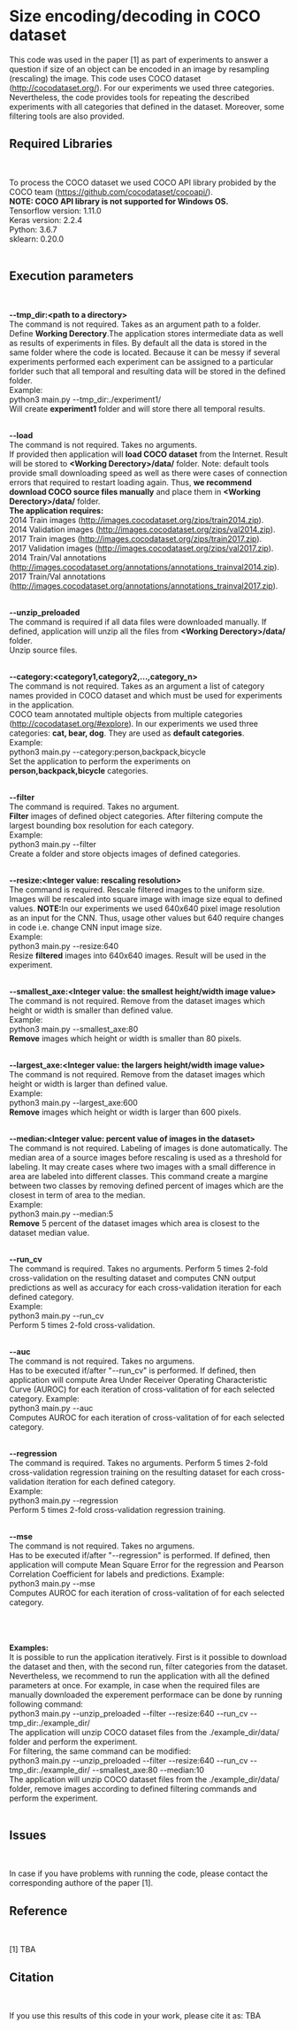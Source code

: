 # Size encoding/decoding in COCO dataset


This code was used in the paper [1] as part of experiments to answer a question if size of an object can be encoded in an image by resampling (rescaling) the image. This code uses COCO dataset (http://cocodataset.org/). For our experiments we used three categories. Nevertheless, the code provides tools for repeating the described experiments with all categories that defined in the dataset. Moreover, some filtering tools are also provided.<br>



<H2>Required Libraries</H2><br>


To process the COCO dataset we used COCO API library probided by the COCO team (https://github.com/cocodataset/cocoapi/).<br>
<b>NOTE: COCO API library is not supported for Windows OS.</b><br>
Tensorflow version: 1.11.0<br>
Keras version: 2.2.4<br>
Python: 3.6.7<br>
sklearn: 0.20.0<br><br>

<H2>Execution parameters</H2><br>

<b>--tmp_dir:&lt;path to a directory&gt;</b><br>
The command is not required. Takes as an argument path to a folder.<br>
Define <b>Working Derectory</b>.The application stores intermediate data as well as results of experiments in files. By default all the data is stored in the same folder where the code is located. Because it can be messy if several experiments performed each experiment can be assigned to a particular forlder such that all temporal and resulting data will be stored in the defined folder.<br>
Example:<br>
python3 main.py --tmp_dir:./experiment1/<br>
Will create <b>experiment1</b> folder and will store there all temporal results.
<br><br>

<b>--load</b><br>
The command is not required. Takes no arguments.<br>
If provided then application will <b>load COCO dataset</b> from the Internet. Result will be stored to <b>&lt;Working Derectory&gt;/data/</b> folder. Note: default tools provide small downloading speed as well as there were cases of connection errors that required to restart loading again. Thus, <b>we recommend download COCO source files manually</b> and place them in <b>&lt;Working Derectory&gt;/data/</b> folder.<br><b>The application requires:</b><br>
2014 Train images (http://images.cocodataset.org/zips/train2014.zip).<br>
2014 Validation images (http://images.cocodataset.org/zips/val2014.zip).<br>
2017 Train images (http://images.cocodataset.org/zips/train2017.zip).<br>
2017 Validation images (http://images.cocodataset.org/zips/val2017.zip).<br>
2014 Train/Val annotations (http://images.cocodataset.org/annotations/annotations_trainval2014.zip).<br>
2017 Train/Val annotations (http://images.cocodataset.org/annotations/annotations_trainval2017.zip).<br><br>

<b>--unzip_preloaded</b><br>
The command is required if all data files were downloaded manually. If defined, application will unzip all the files from <b>&lt;Working Derectory&gt;/data/</b> folder.<br>
Unzip source files.<br><br>

<b>--category:&lt;category1,category2,...,category_n&gt;</b><br>
The command is not required. Takes as an argument a list of category names provided in COCO dataset and which must be used for experiments in the application.<br>
COCO team annotated multiple objects from multiple categories (http://cocodataset.org/#explore). In our experiments we used three categories: <b>cat, bear, dog</b>. They are used as <b>default categories</b>.<br>
Example:<br>
python3 main.py --category:person,backpack,bicycle<br>
Set the application to perform the experiments on <b>person,backpack,bicycle</b> categories.
<br><br>

<b>--filter</b><br>
The command is required. Takes no argument.<br>
<b>Filter</b> images of defined object categories. After filtering compute the largest bounding box resolution for each category.<br>
Example:<br>
python3 main.py --filter<br>
Create a folder and store objects images of defined categories.
<br><br>

<b>--resize:&lt;Integer value: rescaling resolution&gt;</b><br>
The command is required. Rescale filtered images to the uniform size. Images will be rescaled into square image with image size equal to defined values. <b>NOTE:</b>In our experiments we used 640x640 pixel image resolution as an input for the CNN. Thus, usage other values but 640 require changes in code i.e. change CNN input image size.<br>
Example:<br>
python3 main.py --resize:640<br>
Resize <b>filtered</b> images into 640x640 images. Result will be used in the experiment.<br><br>

<b>--smallest_axe:&lt;Integer value: the smallest height/width image value&gt;</b><br>
The command is not required. Remove from the dataset images which height or width is smaller than defined value.<br>
Example:<br>
python3 main.py --smallest_axe:80<br>
<b>Remove</b> images which height or width is smaller than 80 pixels.<br><br>

<b>--largest_axe:&lt;Integer value: the largers height/width image value&gt;</b><br>
The command is not required. Remove from the dataset images which height or width is larger than defined value.<br>
Example:<br>
python3 main.py --largest_axe:600<br>
<b>Remove</b> images which height or width is larger than 600 pixels.<br><br>

<b>--median:&lt;Integer value: percent value of images in the dataset&gt;</b><br>
The command is not required. Labeling of images is done automatically. The median area of a source images before rescaling is used as a threshold for labeling. It may create cases where two images with a small difference in area are labeled into different classes. This command create a margine between two classes by removing defined percent of images which are the closest in term of area to the median.<br>
Example:<br>
python3 main.py --median:5<br>
<b>Remove</b> 5 percent of the dataset images which area is closest to the dataset median value.<br><br>

<b>--run_cv</b><br>
The command is required. Takes no arguments. Perform 5 times 2-fold cross-validation on the resulting dataset and computes CNN output predictions as well as accuracy for each cross-validation iteration for each defined category.<br>
Example:<br>
python3 main.py --run_cv<br>
Perform 5 times 2-fold cross-validation.<br><br>


<b>--auc</b><br>
The command is not required. Takes no argumens.<br>
Has to be executed if/after "--run_cv" is performed.
If defined, then application will compute Area Under Receiver Operating Characteristic Curve (AUROC) for each iteration of cross-valitation of for each selected category.
Example:<br>
python3 main.py --auc<br>
Computes AUROC for each iteration of cross-valitation of for each selected category.
<br><br>

<b>--regression</b><br>
The command is required. Takes no arguments. Perform 5 times 2-fold cross-validation regression training on the resulting dataset for each cross-validation iteration for each defined category.<br>
Example:<br>
python3 main.py --regression<br>
Perform 5 times 2-fold cross-validation regression training.<br><br>


<b>--mse</b><br>
The command is not required. Takes no argumens.<br>
Has to be executed if/after "--regression" is performed.
If defined, then application will compute Mean Square Error for the regression and Pearson Correlation Coefficient for labels and predictions.
Example:<br>
python3 main.py --mse<br>
Computes AUROC for each iteration of cross-valitation of for each selected category.
<br><br><br><br>


<b>Examples:</b><br>
It is possible to run the application iteratively. First is it possible to download the dataset and then, with the second run, filter categories from the dataset. Nevertheless, we recommend to run the application with all the defined parameters at once. For example, in case when the required files are manually downloaded the experement performace can be done by running following command:<br>
python3 main.py --unzip_preloaded --filter --resize:640 --run_cv --tmp_dir:./example_dir/<br>
The application will unzip COCO dataset files from the ./example_dir/data/ folder and perform the experiment.<br>
For filtering, the same command can be modified:<br>
python3 main.py --unzip_preloaded --filter --resize:640 --run_cv --tmp_dir:./example_dir/ --smallest_axe:80 --median:10<br>
The application will unzip COCO dataset files from the ./example_dir/data/ folder, remove images according to defined filtering commands and perform the experiment.
<br><br>

<H2>Issues</H2><br>

In case if you have problems with running the code, please contact the corresponding authore of the paper [1].


<H2>Reference</H2><br>

[1] TBA


<H2>Citation</H2><br>

If you use this results of this code in your work, please cite it as:
TBA





